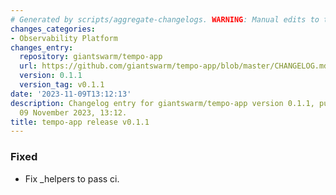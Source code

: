 ```yaml
---
# Generated by scripts/aggregate-changelogs. WARNING: Manual edits to this files will be overwritten.
changes_categories:
- Observability Platform
changes_entry:
  repository: giantswarm/tempo-app
  url: https://github.com/giantswarm/tempo-app/blob/master/CHANGELOG.md#011---2023-11-09
  version: 0.1.1
  version_tag: v0.1.1
date: '2023-11-09T13:12:13'
description: Changelog entry for giantswarm/tempo-app version 0.1.1, published on
  09 November 2023, 13:12.
title: tempo-app release v0.1.1
---
```


### Fixed
- Fix _helpers to pass ci.
